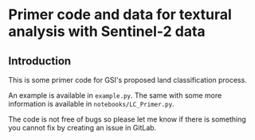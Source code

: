 # Primer code and data for textural analysis with Sentinel-2 data

## Introduction
This is some primer code for GSI's proposed land classification process. 

An example is available in `example.py`. The same with some more information is available in `notebooks/LC_Primer.py`.

The code is not free of bugs so please let me know if there is something you cannot fix by creating an issue in GitLab.
